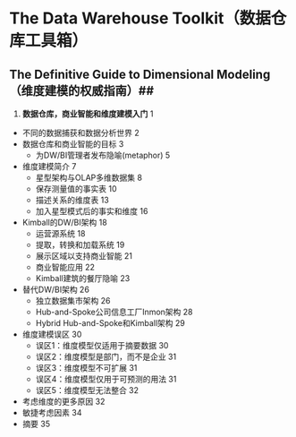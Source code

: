 
# The Data Warehouse Toolkit（数据仓库工具箱）
## The Definitive Guide to Dimensional Modeling（维度建模的权威指南）##
 1. **数据仓库，商业智能和维度建模入门**	1
- 不同的数据捕获和数据分析世界				2
- 数据仓库和商业智能的目标						3
  - 为DW/BI管理者发布隐喻(metaphor)		5
- 维度建模简介												7
  - 星型架构与OLAP多维数据集					8
  - 保存测量值的事实表								10
  - 描述关系的维度表									13
  - 加入星型模式后的事实和维度					16
- Kimball的DW/BI架构									18
  - 运营源系统												18
  - 提取，转换和加载系统							19
  - 展示区域以支持商业智能							21
  - 商业智能应用											22
  - Kimball建筑的餐厅隐喻							23
- 替代DW/BI架构											26
  - 独立数据集市架构									26
  - Hub-and-Spoke公司信息工厂Inmon架构	28
  - Hybrid Hub-and-Spoke和Kimball架构		29
- 维度建模误区												30
  - 误区1：维度模型仅适用于摘要数据		30
  - 误区2：维度模型是部门，而不是企业	31
  - 误区3：维度模型不可扩展						31
  - 误区4：维度模型仅用于可预测的用法	31
  - 误区5：维度模型无法整合						32
- 考虑维度的更多原因									32
- 敏捷考虑因素												34
- 摘要																35
<!--stackedit_data:
eyJoaXN0b3J5IjpbLTE1NTA5MTcyODgsMjA0MTg4NDE5MiwxOD
A1ODg2NjkzLDMwNjA4NDY3Nyw0MTYwNjI4NjRdfQ==
-->